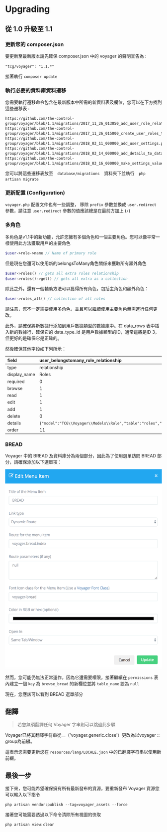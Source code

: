 # Upgrading

## 從 1.0 升級至 1.1

### 更新您的 composer.json

要更新至最新版本請先確保 composer.json 中的 voyager 的聲明宣告為 :  

`"tcg/voyager": "1.1.*"`

接著執行 `composer update`

### 執行必要的資料庫資料遷移

您需要執行遷移命令包含在最新版本中所需的新資料表及欄位，您可以在下方找到這些遷移表 :

```text
https://github.com/the-control-group/voyager/blob/1.1/migrations/2017_11_26_013050_add_user_role_relationship.php
https://github.com/the-control-group/voyager/blob/1.1/migrations/2017_11_26_015000_create_user_roles_table.php
https://github.com/the-control-group/voyager/blob/1.1/migrations/2018_03_11_000000_add_user_settings.php
https://github.com/the-control-group/voyager/blob/1.1/migrations/2018_03_14_000000_add_details_to_data_types_table.php
https://github.com/the-control-group/voyager/blob/1.1/migrations/2018_03_16_000000_make_settings_value_nullable.php
```

您可以將這些遷移表放至　`database/migrations`　資料夾下並執行　`php artisan migrate`

### 更新配置 (Configuration)

`voyager.php` 配置文件也有一些調整， 移除 `prefix` 參數並換成 `user.redirect` 參數，請注意 `user.redirect` 參數的值應該總是在最前方加上 \(`/`\)

### 多角色

多角色是v1.1中的新功能，允許您擁有多個角色和一個主要角色。您可以像平常一樣使用此方法獲取用戶的主要角色

```php
$user->role->name // Name of primary role
```

但是現在您還可以使用新的belongsToMany角色關係來獲取所有額外角色

```php
$user->roles() // gets all extra roles relationship
$user->roles()->get() // gets all extra as a collection
```

除此之外，還有一個輔助方法可以獲得所有角色，包括主角色和額外角色：

```php
$user->roles_all() // collection of all roles
```

請注意，您不一定需要使用多角色，並且可以繼續使用主要角色無需進行任何更改。

此外，請確保將新數據行添加到用戶數據類型的數據庫中。在 data_rows 表中插入新的數據行，確保它的 data_type_id 是用戶數據類型的ID，通常這將是ID 3，但更好的是確保它是正確的。

然後確保其他字段如下列所示：

| field | user\_belongstomany\_role\_relationship |
| :--- | :--- |
| type | relationship |
| display\_name | Roles |
| required | 0 |
| browse | 1 |
| read | 1 |
| edit | 1 |
| add | 1 |
| delete | 0 |
| details | `{"model":"TCG\\Voyager\\Models\\Role","table":"roles","type":"belongsToMany","column":"id","key":"id","label":"name","pivot_table":"user_roles","pivot":"1"}` |
| order | 11 |

### BREAD

Voyager 中的 BREAD 及資料庫分為兩個部分，因此為了使用選單訪問 BREAD 部分，請確保添加以下選單項：

![](../.gitbook/assets/upgrade_menu_item.png)

然而，您可能仍無法正常運作，因為它還需要權限，接著繼續在 `permissions` 表內建立一個 `key` 為 `browse_bread` 的新欄位並將 `table_name` 設為 `null` 

現在，您應該可以看到 BREAD 選單部分

## 翻譯

> 若您無須翻譯任何 Voyager 字串則可以跳過此步驟

Voyager已將其翻譯字符串從__（'voyager.generic.close'）更改為以voyager :: group為前綴。

這表示您需要更新您在 `resources/lang/LOCALE.json` 中的已翻譯字符串以使用新前綴。

## 最後一步

接下來，您可能希望確保擁有所有最新發布的資源，要重新發布 Voyager 資源您可以輸入以下指令

```text
php artisan vendor:publish --tag=voyager_assets --force
```

接著您可能需要透過以下命令清除所有視圖的快取

```text
php artisan view:clear
```


